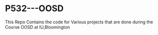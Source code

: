 # P532---OOSD
This Repo Contains the code for Various projects that are done during the Course OOSD at IU,Bloomington
